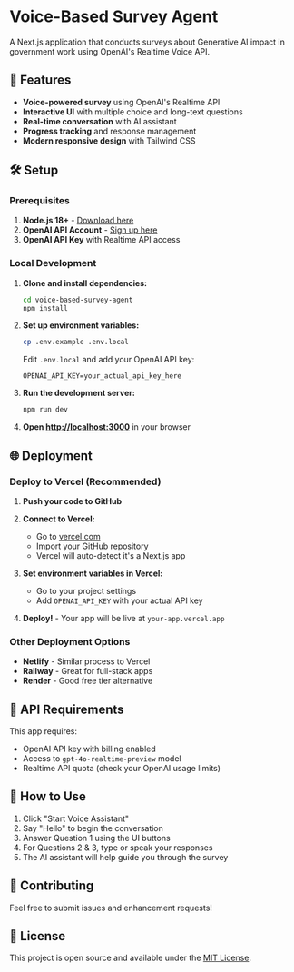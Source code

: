 # Voice-Based Survey Agent

A Next.js application that conducts surveys about Generative AI impact in government work using OpenAI's Realtime Voice API.

## 🚀 Features

- **Voice-powered survey** using OpenAI's Realtime API
- **Interactive UI** with multiple choice and long-text questions
- **Real-time conversation** with AI assistant
- **Progress tracking** and response management
- **Modern responsive design** with Tailwind CSS

## 🛠️ Setup

### Prerequisites

1. **Node.js 18+** - [Download here](https://nodejs.org/)
2. **OpenAI API Account** - [Sign up here](https://platform.openai.com/)
3. **OpenAI API Key** with Realtime API access

### Local Development

1. **Clone and install dependencies:**
   ```bash
   cd voice-based-survey-agent
   npm install
   ```

2. **Set up environment variables:**
   ```bash
   cp .env.example .env.local
   ```
   
   Edit `.env.local` and add your OpenAI API key:
   ```
   OPENAI_API_KEY=your_actual_api_key_here
   ```

3. **Run the development server:**
   ```bash
   npm run dev
   ```

4. **Open [http://localhost:3000](http://localhost:3000)** in your browser

## 🌐 Deployment

### Deploy to Vercel (Recommended)

1. **Push your code to GitHub**
2. **Connect to Vercel:**
   - Go to [vercel.com](https://vercel.com)
   - Import your GitHub repository
   - Vercel will auto-detect it's a Next.js app

3. **Set environment variables in Vercel:**
   - Go to your project settings
   - Add `OPENAI_API_KEY` with your actual API key

4. **Deploy!** - Your app will be live at `your-app.vercel.app`

### Other Deployment Options

- **Netlify** - Similar process to Vercel
- **Railway** - Great for full-stack apps
- **Render** - Good free tier alternative

## 🔑 API Requirements

This app requires:
- OpenAI API key with billing enabled
- Access to `gpt-4o-realtime-preview` model
- Realtime API quota (check your OpenAI usage limits)

## 📝 How to Use

1. Click "Start Voice Assistant"
2. Say "Hello" to begin the conversation
3. Answer Question 1 using the UI buttons
4. For Questions 2 & 3, type or speak your responses
5. The AI assistant will help guide you through the survey

## 🤝 Contributing

Feel free to submit issues and enhancement requests!

## 📄 License

This project is open source and available under the [MIT License](LICENSE).
